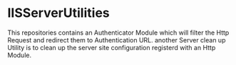 # IISServerUtilities
This repositories contains an Authenticator Module which will filter the Http Request and redirect them to Authentication URL.
another Server clean up Utility is to clean up the server site configuration registerd with an Http Module.

